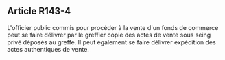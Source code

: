 Article R143-4
----
L'officier public commis pour procéder à la vente d'un fonds de commerce peut se
faire délivrer par le greffier copie des actes de vente sous seing privé déposés
au greffe. Il peut également se faire délivrer expédition des actes authentiques
de vente.
